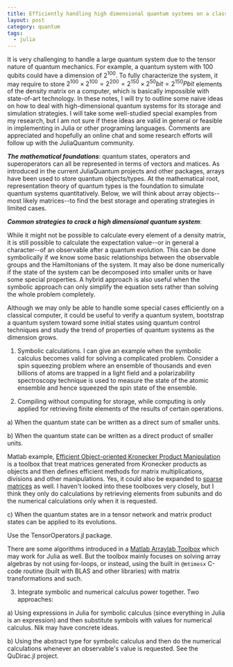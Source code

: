 ```yaml
---
title: Efficiently handling high dimensional quantum systems on a classical computer
layout: post
category: quantum
tags:
  - julia
---
```


It is very challenging to handle a large quantum system due to the tensor nature of quantum mechanics.
For example, a quantum system with 100 qubits could have a dimension of $2^{100}$.
To fully characterize the system, it may require to store $2^{100}\times 2^{100}=2^{200}=2^{150}\times 2^{50}bit=2^{150}Pbit$ elements of the density matrix on a computer, which is basically impossible with state-of-art technology.
In these notes, I will try to outline some naive ideas on how to deal with high-dimensional quantum systems for its storage and simulation strategies.
I will take some well-studied special examples from my research, but I am not sure if these ideas are valid in general or feasible in implementing in Julia or other programing languages.
Comments are appreciated and hopefully an online chat and some research efforts will follow up with the JuliaQuantum community.

***The mathematical foundations***: quantum states, operators and superoperators can all be represented in terms of vectors and matices.
As introduced in the current JuliaQuantum projects and other packages, arrays have been used to store quantum objects/types.
At the mathematical root, representation theory of quantum types is the foundation to simulate quantum systems quantitatively.
Below, we will think about array objects--most likely matrices--to find the best storage and operating strategies in limited cases.

***Common strategies to crack a high dimensional quantum system***:

While it might not be possible to calculate every element of a density matrix, it is still possible to calculate the expectation value--or in general a character--of an observable after a quantum evolution.
This can be done symbolically if we know some basic relationships between the observable groups and the Hamiltonians of the system.
It may also be done numerically if the state of the system can be decomposed into smaller units or have some special properties.
A hybrid approach is also useful when the symbolic approach can only simplify the equation sets rather than solving the whole problem completely.

Although we may only be able to handle some special cases efficiently on a classical computer, it could be useful to verify a quantum system, bootstrap a quantum system toward some initial states using quantum control techniques and study the trend of properties of quantum systems as the dimension grows.

1. Symbolic calculations.
I can give an example when the symbolic calculus becomes valid for solving a complicated problem.
Consider a spin squeezing problem where an ensemble of thousands and even billions of atoms are trapped in a light field and a polarizability spectroscopy technique is used to measure the state of the atomic ensemble and hence squeezed the spin state of the ensemble.

2. Compiling without computing for storage, while computing is only applied for retrieving finite elements of the results of certain operations.

a) When the quantum state can be written as a direct sum of smaller units.

b) When the quantum state can be written as a direct product of smaller units.

Matlab example, [Efficient Object-oriented Kronecker Product Manipulation](https://www.mathworks.com/matlabcentral/fileexchange/25969-efficient-object-oriented-kronecker-product-manipulation) is a toolbox that treat matrices generated from Kronecker products as objects and then defines efficient methods for matrix multiplications, divisions and other manipulations.
Yes, it could also be expanded to [sparse matrices](https://www.mathworks.com/matlabcentral/fileexchange/29832-n-dimensional-sparse-arrays) as well.
I haven't looked into these toolboxes very closely, but I think they only do calculations by retrieving elements from subunits and do the numerical calculations only when it is requested.

c) When the quantum states are in a tensor network and matrix product states can be applied to its evolutions.

Use the TensorOperators.jl package.

There are some algorithms introduced in a [Matlab Arraylab Toolbox](http://www.mathworks.com/matlabcentral/fileexchange/8773-multiple-matrix-multiplications--with-array-expansion-enabled) which may work for Julia as well.
But the toolbox mainly focuses on solving array algebras by not using for-loops, or instead, using the built in `@mtimesx` C-code routine (built with BLAS and other libraries) with matrix transformations and such.

3. Integrate symbolic and numerical calculus power together.
Two approaches:

a) Using expressions in Julia for symbolic calculus (since everything in Julia is an expression) and then substitute symbols with values for numerical calculus.
Nik may have concrete ideas.

b) Using the abstract type for symbolic calculus and then do the numerical calculations whenever an observable's value is requested.
See the QuDirac.jl project.
